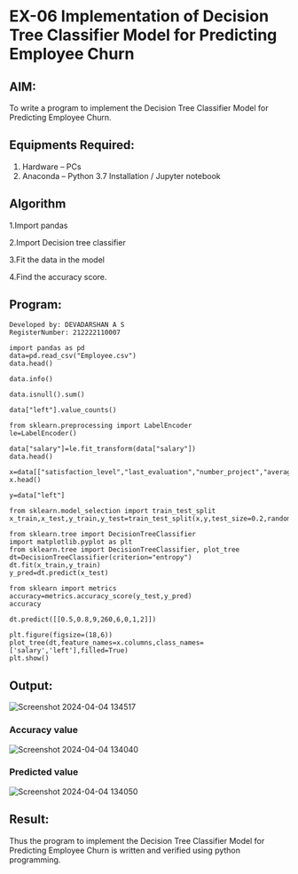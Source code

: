 # EX-06 Implementation of Decision Tree Classifier Model for Predicting Employee Churn

## AIM:
To write a program to implement the Decision Tree Classifier Model for Predicting Employee Churn.

## Equipments Required:
1. Hardware – PCs
2. Anaconda – Python 3.7 Installation / Jupyter notebook

## Algorithm
1.Import pandas

2.Import Decision tree classifier

3.Fit the data in the model

4.Find the accuracy score. 

## Program:
```
Developed by: DEVADARSHAN A S
RegisterNumber: 212222110007
```
```
import pandas as pd
data=pd.read_csv("Employee.csv")
data.head()

data.info()

data.isnull().sum()

data["left"].value_counts()

from sklearn.preprocessing import LabelEncoder
le=LabelEncoder()

data["salary"]=le.fit_transform(data["salary"])
data.head()

x=data[["satisfaction_level","last_evaluation","number_project","average_montly_hours","time_spend_company","Work_accident","promotion_last_5years","salary"]]
x.head()

y=data["left"]

from sklearn.model_selection import train_test_split
x_train,x_test,y_train,y_test=train_test_split(x,y,test_size=0.2,random_state=100)

from sklearn.tree import DecisionTreeClassifier
import matplotlib.pyplot as plt
from sklearn.tree import DecisionTreeClassifier, plot_tree
dt=DecisionTreeClassifier(criterion="entropy")
dt.fit(x_train,y_train)
y_pred=dt.predict(x_test)

from sklearn import metrics
accuracy=metrics.accuracy_score(y_test,y_pred)
accuracy

dt.predict([[0.5,0.8,9,260,6,0,1,2]])

plt.figure(figsize=(18,6))
plot_tree(dt,feature_names=x.columns,class_names=['salary','left'],filled=True)
plt.show()
```
## Output:
![Screenshot 2024-04-04 134517](https://github.com/DEVADARSHAN2/Implementation-of-Decision-Tree-Classifier-Model-for-Predicting-Employee-Churn/assets/119432150/1f4d10f2-eaec-4455-a3e1-9cf2a9de3ab2)
### Accuracy value
![Screenshot 2024-04-04 134040](https://github.com/DEVADARSHAN2/Implementation-of-Decision-Tree-Classifier-Model-for-Predicting-Employee-Churn/assets/119432150/99c8e2f3-9146-4e94-b9dc-06205508a6cb)
### Predicted value
![Screenshot 2024-04-04 134050](https://github.com/DEVADARSHAN2/Implementation-of-Decision-Tree-Classifier-Model-for-Predicting-Employee-Churn/assets/119432150/a5bc2018-b314-4c01-9110-6bde36c92320)

## Result:
Thus the program to implement the  Decision Tree Classifier Model for Predicting Employee Churn is written and verified using python programming.
